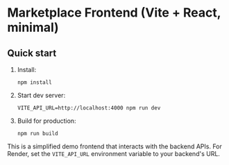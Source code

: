 # Marketplace Frontend (Vite + React, minimal)

## Quick start

1. Install:
   ```
   npm install
   ```

2. Start dev server:
   ```
   VITE_API_URL=http://localhost:4000 npm run dev
   ```

3. Build for production:
   ```
   npm run build
   ```

This is a simplified demo frontend that interacts with the backend APIs. For Render, set the `VITE_API_URL` environment variable to your backend's URL.
